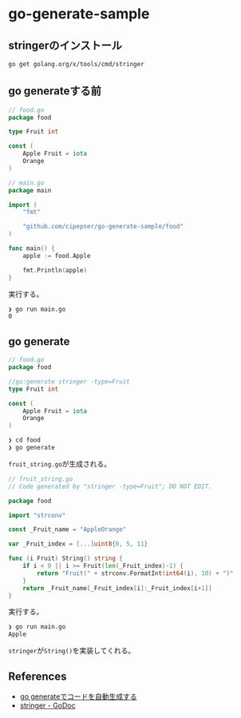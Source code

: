 # go-generate-sample

## stringerのインストール

```sh
go get golang.org/x/tools/cmd/stringer
```

## go generateする前

```go
// food.go
package food

type Fruit int

const (
	Apple Fruit = iota
	Orange
)
```

```go
// main.go
package main

import (
	"fmt"

	"github.com/cipepser/go-generate-sample/food"
)

func main() {
	apple := food.Apple

	fmt.Println(apple)
}
```

実行する。

```sh
❯ go run main.go
0
```

## go generate

```go
// food.go
package food

//go:generate stringer -type=Fruit
type Fruit int

const (
	Apple Fruit = iota
	Orange
)
```

```sh
❯ cd food
❯ go generate
```

`fruit_string.go`が生成される。

```go
// fruit_string.go
// Code generated by "stringer -type=Fruit"; DO NOT EDIT.

package food

import "strconv"

const _Fruit_name = "AppleOrange"

var _Fruit_index = [...]uint8{0, 5, 11}

func (i Fruit) String() string {
	if i < 0 || i >= Fruit(len(_Fruit_index)-1) {
		return "Fruit(" + strconv.FormatInt(int64(i), 10) + ")"
	}
	return _Fruit_name[_Fruit_index[i]:_Fruit_index[i+1]]
}
```

実行する。

```sh
❯ go run main.go
Apple
```

`stringer`が`String()`を実装してくれる。

## References
* [go generateでコードを自動生成する](https://techblog.haroid.io/go-generate/)
* [stringer - GoDoc](https://godoc.org/golang.org/x/tools/cmd/stringer)